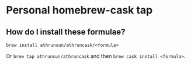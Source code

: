 # Personal homebrew-cask tap

## How do I install these formulae?
`brew install athrunsun/athruncask/<formula>`

Or `brew tap athrunsun/athruncask` and then `brew cask install <formula>`.
